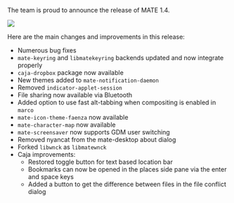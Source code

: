 <!--
.. link:
.. description:
.. tags: News,Releases
.. date: 2012-07-30 14:22:50
.. title: MATE 1.4 released
.. slug: 2012-07-30-mate-1-4-released
.. author: Steve Zesch
-->

The team is proud to announce the release of MATE 1.4.

![](https://i.imgur.com/V5ab0.png)

Here are the main changes and improvements in this release:

  * Numerous bug fixes
  * `mate-keyring` and `libmatekeyring` backends updated and now integrate properly
  * `caja-dropbox` package now available
  * New themes added to `mate-notification-daemon`
  * Removed `indicator-applet-session`
  * File sharing now available via Bluetooth
  * Added option to use fast alt-tabbing when compositing is enabled in `marco`
  * `mate-icon-theme-faenza` now available
  * `mate-character-map` now available
  * `mate-screensaver` now supports GDM user switching
  * Removed nyancat from the mate-desktop about dialog
  * Forked `libwnck` as `libmatewnck`
  * Caja improvements: 
    * Restored toggle button for text based location bar
    * Bookmarks can now be opened in the places side pane via the enter and space keys
    * Added a button to get the difference between files in the file conflict dialog
